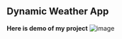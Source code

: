 ## Dynamic Weather App
**Here is demo of my project**
![image](https://github.com/user-attachments/assets/c6443bce-8f69-4d39-9f76-c3179428f502)
